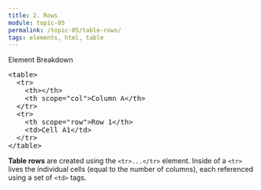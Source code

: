 ```yaml
---
title: 2. Rows
module: topic-05
permalink: /topic-05/table-rows/
tags: elements, html, table
---
```


<style>
  .indent-sm {
    margin-left: 20px;
    display: block;
  }
  .indent-lg {
    margin-left: 40px;
    display: block;
  }
</style>

<div class="divider-heading"></div>


<div id="code-heading">Element Breakdown <i class="fas fa-battery-quarter"></i></div>
<pre id="breakdown-block">
&lt;table&gt;
  <span class="pulsate">&lt;tr&gt;</span>
    &lt;th&gt;&lt;/th&gt;
    &lt;th scope="col"&gt;Column A&lt;/th&gt;
  <span class="pulsate">&lt;/tr&gt;</span>
  <span class="pulsate">&lt;tr&gt;</span>
    &lt;th scope="row"&gt;Row 1&lt;/th&gt;
    &lt;td&gt;Cell A1&lt;/td&gt;
  <span class="pulsate">&lt;/tr&gt;</span>
&lt;/table&gt;
</pre>


**Table rows** are created using the `<tr>...</tr>` element. Inside of a `<tr>` lives the individual cells (equal to the number of columns), each referenced using a set of `<td>` tags.
